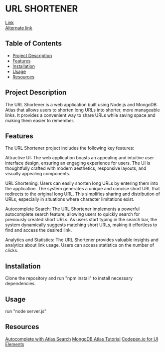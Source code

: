 # URL SHORTENER

[Link](https://shorturl-chirag.onrender.com/)  
[Alternate link](https://url-chirag.up.railway.app/) 

## Table of Contents

- [Project Description](#project-description)
- [Features](#features)
- [Installation](#installation)
- [Usage](#usage)
- [Resources](#resources)


## Project Description

The URL Shortener is a web application built using Node.js and MongoDB Atlas that allows users to shorten long URLs into shorter, more manageable links. It provides a convenient way to share URLs while saving space and making them easier to remember.

## Features
The URL Shortener project includes the following key features:

Attractive UI: The web application boasts an appealing and intuitive user interface design, ensuring an engaging experience for users. The UI is thoughtfully crafted with modern aesthetics, responsive layouts, and visually appealing components.

URL Shortening: Users can easily shorten long URLs by entering them into the application. The system generates a unique and concise short URL that redirects to the original long URL. This simplifies sharing and distribution of URLs, especially in situations where character limitations exist.

Autocomplete Search: The URL Shortener implements a powerful autocomplete search feature, allowing users to quickly search for previously created short URLs. As users start typing in the search bar, the system dynamically suggests matching short URLs, making it effortless to find and access the desired link.

Analytics and Statistics: The URL Shortener provides valuable insights and analytics about link usage. Users can access statistics on the number of clicks.

## Installation

Clone the repository and run "npm install" to install necessary dependencies.

## Usage

run "node server.js"

## Resources

[Autocomplete with Atlas Search](https://www.mongodb.com/docs/atlas/atlas-search/tutorial/autocomplete-tutorial/)
[MongoDB Atlas Tutorial](https://www.mongodb.com/basics/mongodb-atlas-tutorial)
[Codepen.io for UI Elements](https://codepen.io/)




